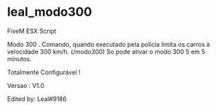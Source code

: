 # leal_modo300

FiveM ESX Script

Modo 300 .
Comando, quando executado pela policia limita os carros à velocidade 300 km/h.  (/modo300)
So pode ativar o modo 300 5 em 5 minutos.

Totalmente Configurável !

Versao : V1.0

Edited by: Leal#9186
